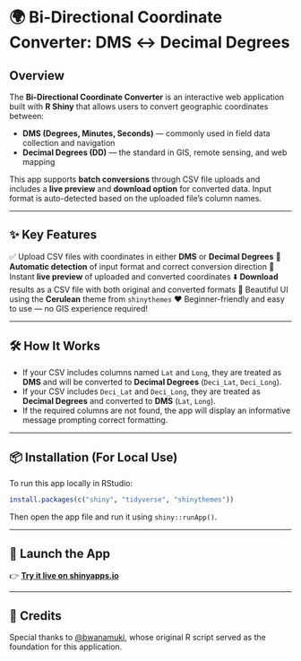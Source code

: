 # 🌍 Bi-Directional Coordinate Converter: DMS ↔ Decimal Degrees

## Overview

The **Bi-Directional Coordinate Converter** is an interactive web application built with **R Shiny** that allows users to convert geographic coordinates between:

* **DMS (Degrees, Minutes, Seconds)** — commonly used in field data collection and navigation
* **Decimal Degrees (DD)** — the standard in GIS, remote sensing, and web mapping

This app supports **batch conversions** through CSV file uploads and includes a **live preview** and **download option** for converted data. Input format is auto-detected based on the uploaded file’s column names.

---

## ✨ Key Features

✅ Upload CSV files with coordinates in either **DMS** or **Decimal Degrees**
🔄 **Automatic detection** of input format and correct conversion direction
👀 Instant **live preview** of uploaded and converted coordinates
⬇️ **Download** results as a CSV file with both original and converted formats
🎨 Beautiful UI using the **Cerulean** theme from `shinythemes`
❤️ Beginner-friendly and easy to use — no GIS experience required!

---

## 🛠️ How It Works

* If your CSV includes columns named `Lat` and `Long`, they are treated as **DMS** and will be converted to **Decimal Degrees** (`Deci_Lat`, `Deci_Long`).
* If your CSV includes `Deci_Lat` and `Deci_Long`, they are treated as **Decimal Degrees** and converted to **DMS** (`Lat`, `Long`).
* If the required columns are not found, the app will display an informative message prompting correct formatting.

---

## 📦 Installation (For Local Use)

To run this app locally in RStudio:

```r
install.packages(c("shiny", "tidyverse", "shinythemes"))
```

Then open the app file and run it using `shiny::runApp()`.

---

## 🚀 Launch the App

👉 [**Try it live on shinyapps.io**](https://hemedlungo.shinyapps.io/Bidirectional/)

---

## 🙏 Credits

Special thanks to [@bwanamuki](https://github.com/bwanamuki), whose original R script served as the foundation for this application.

